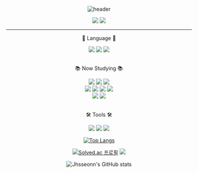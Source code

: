 <div align="center">

![header](https://capsule-render.vercel.app/api?type=transparent&height=150&section=header&text=%20JHSSEON%20&fontSize=50&fontColor=BE81F7&animation=fadeIn)
  
<a href="https://github.com/jhsseonn"><img src="https://img.shields.io/badge/Github-181717?style=flat-square&logo=Github&logoColor=white"/></a>
<a href="https://github.com/jhsseonn"><img src="https://img.shields.io/badge/Velog-20C997?style=flat-square&logo=Velog&logoColor=white"/></a>

</div>

---

<div align="center">
<p>💬 Language 💬</p>
<img src="https://img.shields.io/badge/Java-F80000?style=flat-square&logo=java&logoColor=white"/>
<img src="https://img.shields.io/badge/Python-3776AB?style=flat-square&logo=python&logoColor=white"/>
<img src="https://img.shields.io/badge/Linux-FCC624?style=flat-square&logo=linux&logoColor=black"/>
<br>
<br>
<p>📚 Now Studying 📚</p>
<img src="https://img.shields.io/badge/Spring-6DB33F?style=flat-square&logo=spring&logoColor=white"/>
<img src="https://img.shields.io/badge/SpringBoot-6DB33F?style=flat-square&logo=springboot&logoColor=white"/>
<img src="https://img.shields.io/badge/SpringSecurity-6DB33F?style=flat-square&logo=springsecurity&logoColor=white"/>
<br>
<img src="https://img.shields.io/badge/MySQL-4479A1?style=flat-square&logo=mysql&logoColor=white"/>
<img src="https://img.shields.io/badge/AmazonEC2-FF9900?style=flat-square&logo=amazonec2&logoColor=white"/>
<img src="https://img.shields.io/badge/AmazonS3-569A31?style=flat-square&logo=amazons3&logoColor=white"/>
<img src="https://img.shields.io/badge/Docker-2496ED?style=flat-square&logo=docker&logoColor=white"/>
<br>
<img src="https://img.shields.io/badge/Grafana-F46800?style=flat-square&logo=grafana&logoColor=white"/>
<img src="https://img.shields.io/badge/Prometheus-E6522C?style=flat-square&logo=prometheus&logoColor=white"/> 
<br>
<br>
<p>🛠️ Tools 🛠️</p>
<img src="https://img.shields.io/badge/IntelliJ-000000?style=flat-square&logo=intellijidea&logoColor=white"/>
<img src="https://img.shields.io/badge/Notion-000000?style=flat-square&logo=notion&logoColor=white"/>
<img src="https://img.shields.io/badge/Slack-4A154B?style=flat-square&logo=slack&logoColor=white"/>
</div>

<div align="center">
  
  [![Top Langs](https://github-readme-stats.vercel.app/api/top-langs/?username=jhsseonn&layout=donut-vertical&hide=jupyter%20notebook)](https://github.com/jhsseonn/github-readme-stats)

</div>

<div align="center">

[![Solved.ac
프로필](http://mazassumnida.wtf/api/v2/generate_badge?boj=hosu0125)](https://solved.ac/hosu0125)
<img src="http://mazandi.herokuapp.com/api?handle=hosu0125&theme=warm"/>

![Jhsseonn's GitHub stats](https://github-readme-stats.vercel.app/api?username=jhsseonn&show_icons=true&theme=ambient_gradient)

</div>
